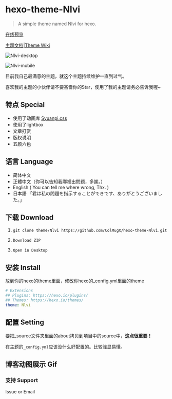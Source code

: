 # hexo-theme-Nlvi

> A simple theme named Nlvi for hexo.

[在线预览](https://colmugx.github.io/PersonalBlog)

[主题文档|Theme Wiki](https://github.com/ColMugX/hexo-theme-Nlvi/wiki)

![Nlvi-desktop](https://github.com/ColMugX/GitBed/raw/master/blog/slvi-desktop.png)

![Nlvi-mobile](https://github.com/ColMugX/GitBed/raw/master/blog/slvi-mobile.png)

目前我自己最满意的主题，就这个主题持续维护一直到过气。

喜欢我的主题的小伙伴请不要吝啬你的Star，使用了我的主题请务必告诉我喔~

## 特点 Special

- 使用了动画库 [Syuanpi.css](https://colmugx.github.io/Syuanpi.css)
- 使用了lightbox
- 文章打赏
- 版权说明
- 五颜六色

## 语言 Language

- 简体中文
- 正體中文（你可以告知我哪裡出問題，多謝。）
- English ( You can tell me where wrong, Thx. )
- 日本語 「君は私の問題を指示することができです、ありがとうございました。」

## 下载 Download

1. `git clone theme/Nlvi https://github.com/ColMugX/hexo-theme-Nlvi.git`

2.  `Download ZIP`

3.  `Open in Desktop`

## 安装 Install

放到你的hexo的theme里面，修改你hexo的_config.yml里面的theme

```yaml
# Extensions
## Plugins: https://hexo.io/plugins/
## Themes: https://hexo.io/themes/
theme: Nlvi
```

## 配置 Setting

要把_source文件夹里面的about拷贝到项目中的source中，**这点很重要！**

在主题的`_config.yml`应该没什么好配置的。比较浅显易懂。


## 博客动图展示 Gif

<!-- ![Nlvi-gif](https://github.com/ColMugX/GitBed/raw/master/blog/slvi-gif.gif) -->

### 支持 Support

Issue or Email

